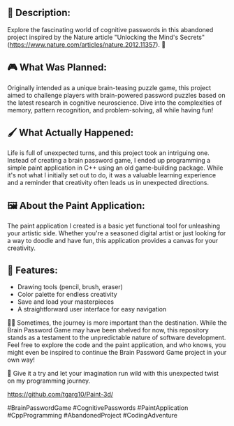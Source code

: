 ## 🧠 Description:
Explore the fascinating world of cognitive passwords in this abandoned project inspired by the Nature article "Unlocking the Mind's Secrets" (https://www.nature.com/articles/nature.2012.11357). 🤔

## 🎮 What Was Planned:
Originally intended as a unique brain-teasing puzzle game, this project aimed to challenge players with brain-powered password puzzles based on the latest research in cognitive neuroscience. Dive into the complexities of memory, pattern recognition, and problem-solving, all while having fun!

## 🖌️ What Actually Happened:
Life is full of unexpected turns, and this project took an intriguing one. Instead of creating a brain password game, I ended up programming a simple paint application in C++ using an old game-building package. While it's not what I initially set out to do, it was a valuable learning experience and a reminder that creativity often leads us in unexpected directions.

## 🖼️ About the Paint Application:
The paint application I created is a basic yet functional tool for unleashing your artistic side. Whether you're a seasoned digital artist or just looking for a way to doodle and have fun, this application provides a canvas for your creativity.

## 🎨 Features:

+ Drawing tools (pencil, brush, eraser)
+ Color palette for endless creativity
+ Save and load your masterpieces
+ A straightforward user interface for easy navigation


🤷‍♂️ Sometimes, the journey is more important than the destination. While the Brain Password Game may have been shelved for now, this repository stands as a testament to the unpredictable nature of software development. Feel free to explore the code and the paint application, and who knows, you might even be inspired to continue the Brain Password Game project in your own way!

🚀 Give it a try and let your imagination run wild with this unexpected twist on my programming journey.

https://github.com/tgarg10/Paint-3d/

#BrainPasswordGame #CognitivePasswords #PaintApplication #CppProgramming #AbandonedProject #CodingAdventure
